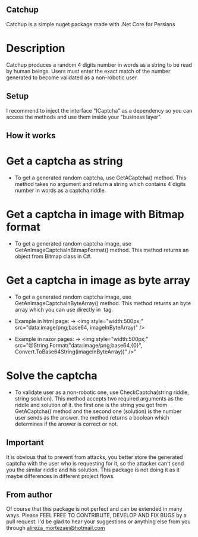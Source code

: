## Catchup
Catchup is a simple nuget package made with .Net Core for Persians

# Description
Catchup produces a random 4 digits number in words as a string to be read by human beings.
Users must enter the exact match of the number generated to become validated as a non-robotic user.

## Setup
I recommend to inject the interface "ICaptcha" as a dependency so you can access the methods and use them inside your "business layer".

## How it works
# Get a captcha as string
* To get a generated random captcha, use GetACaptcha() method.
This method takes no argument and return a string which contains 4 digits number in words as a captcha riddle.

# Get a captcha in image with Bitmap format
* To get a generated random captcha image, use GetAnImageCaptchaInBitmapFormat() method.
This method returns an object from Bitmap class in C#.

# Get a captcha in image as byte array
* To get a generated random captcha image, use GetAnImageCaptchaInByteArray() method.
This method returns an byte array which you can use directly in <img /> tag.

* Example in html page:
-> \<img style="width:500px;" src="data:image/png;base64, imageInByteArray)" />

* Example in razor pages:
-> <img style="width:500px;" src="@String.Format("data:image/png;base64,{0}", Convert.ToBase64String(imageInByteArray))" />"

# Solve the captcha
* To validate user as a non-robotic one, use CheckCaptcha(string riddle, string solution).
This method accepts two required arguments as the riddle and solution of it. the first one is the string you got from GetACaptcha() method and the second one (solution) is the number user sends as the answer. the method returns a boolean which determines if the answer is correct or not.

## Important
It is obvious that to prevent from attacks, you better store the generated captcha with the user who is requesting for it, so the attacker can't send you the similar riddle and his solution. This package is not doing it as it maybe differences in different project flows.

## From author
Of course that this package is not perfect and can be extended in many ways. Please FEEL FREE TO CONTRIBUTE, DEVELOP AND FIX BUGS by a pull request. I'd be glad to hear your suggestions or anything else from you through alireza_mortezaei@hotmail.com

